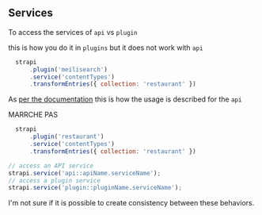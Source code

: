 ## Services

To access the services of `api` vs `plugin`

this is how you do it in `plugins` but it does not work with `api`
```js
  strapi
      .plugin('meilisearch')
      .service('contentTypes')
      .transformEntries({ collection: 'restaurant' })
```

As [per the documentation](https://docs.strapi.io/developer-docs/latest/development/backend-customization/services.html#usage) this is how the usage is described for the `api`

MARRCHE PAS
```js
  strapi
      .plugin('restaurant')
      .service('contentTypes')
      .transformEntries({ collection: 'restaurant' })
```

```js
// access an API service
strapi.service('api::apiName.serviceName');
// access a plugin service
strapi.service('plugin::pluginName.serviceName');
```

I'm not sure if it is possible to create consistency between these behaviors.

